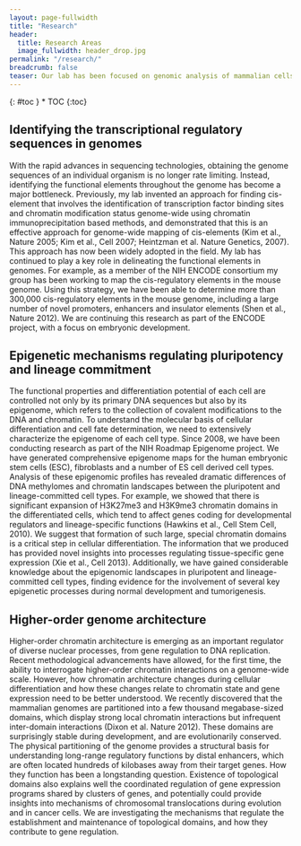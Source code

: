 ```yaml
---
layout: page-fullwidth
title: "Research"
header:
  title: Research Areas
  image_fullwidth: header_drop.jpg
permalink: "/research/"
breadcrumb: false 
teaser: Our lab has been focused on genomic analysis of mammalian cells, with a specific emphasis on three areas. 
---
```

<div class="panel radius" markdown="1">
{: #toc }
*  TOC
{:toc}
</div>


## Identifying the transcriptional regulatory sequences in genomes

With the rapid advances in sequencing technologies, obtaining the genome sequences of an individual organism is no longer rate limiting. Instead, identifying the functional elements throughout the genome has become a major bottleneck. Previously, my lab invented an approach for finding cis-element that involves the identification of transcription factor binding sites and chromatin modification status genome-wide using chromatin immunoprecipitation based methods, and demonstrated that this is an effective approach for genome-wide mapping of cis-elements (Kim et al., Nature 2005; Kim et al., Cell 2007; Heintzman et al. Nature Genetics, 2007). This approach has now been widely adopted in the field. My lab has continued to play a key role in delineating the functional elements in genomes. For example, as a member of the NIH ENCODE consortium my group has been working to map the cis-regulatory elements in the mouse genome. Using this strategy, we have been able to determine more than 300,000 cis-regulatory elements in the mouse genome, including a large number of novel promoters, enhancers and insulator elements (Shen et al., Nature 2012).  We are continuing this research as part of the ENCODE project, with a focus on embryonic development.

## Epigenetic mechanisms regulating pluripotency and lineage commitment

The functional properties and differentiation potential of each cell are controlled not only by its primary DNA sequences but also by its epigenome, which refers to the collection of covalent modifications to the DNA and chromatin. To understand the molecular basis of cellular differentiation and cell fate determination, we need to extensively characterize the epigenome of each cell type. Since 2008, we have been conducting research as part of the NIH Roadmap Epigenome project. We have generated comprehensive epigenome maps for the human embryonic stem cells (ESC), fibroblasts and a number of ES cell derived cell types. Analysis of these epigenomic profiles has revealed dramatic differences of DNA methylomes and chromatin landscapes between the pluripotent and lineage-committed cell types. For example, we showed that there is significant expansion of H3K27me3 and H3K9me3 chromatin domains in the differentiated cells, which tend to affect genes coding for developmental regulators and lineage-specific functions (Hawkins et al., Cell Stem Cell, 2010). We suggest that formation of such large, special chromatin domains is a critical step in cellular differentiation. The information that we produced has provided novel insights into processes regulating tissue-specific gene expression (Xie et al., Cell 2013). Additionally, we have gained considerable knowledge about the epigenomic landscapes in pluripotent and lineage-committed cell types, finding evidence for the involvement of several key epigenetic processes during normal development and tumorigenesis.

## Higher-order genome architecture

Higher-order chromatin architecture is emerging as an important regulator of diverse nuclear processes, from gene regulation to DNA replication. Recent methodological advancements have allowed, for the first time, the ability to interrogate higher-order chromatin interactions on a genome-wide scale. However, how chromatin architecture changes during cellular differentiation and how these changes relate to chromatin state and gene expression need to be better understood. We recently discovered that the mammalian genomes are partitioned into a few thousand megabase-sized domains, which display strong local chromatin interactions but infrequent inter-domain interactions (Dixon et al. Nature 2012). These domains are surprisingly stable during development, and are evolutionarily conserved. The physical partitioning of the genome provides a structural basis for understanding long-range regulatory functions by distal enhancers, which are often located hundreds of kilobases away from their target genes. How they function has been a longstanding question. Existence of topological domains also explains well the coordinated regulation of gene expression programs shared by clusters of genes, and potentially could provide insights into mechanisms of chromosomal translocations during evolution and in cancer cells. We are investigating the mechanisms that regulate the establishment and maintenance of topological domains, and how they contribute to gene regulation.

